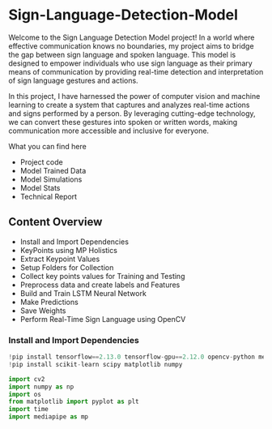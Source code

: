 # Sign-Language-Detection-Model

Welcome to the Sign Language Detection Model project! In a world where effective communication knows no boundaries, my project aims to bridge the gap between sign language and spoken language. This model is designed to empower individuals who use sign language as their primary means of communication by providing real-time detection and interpretation of sign language gestures and actions.

In this project, I have harnessed the power of computer vision and machine learning to create a system that captures and analyzes real-time actions and signs performed by a person. By leveraging cutting-edge technology, we can convert these gestures into spoken or written words, making communication more accessible and inclusive for everyone.

What you can find here
- Project code
- Model Trained Data
- Model Simulations
- Model Stats
- Technical Report

## Content Overview
- Install and Import Dependencies
- KeyPoints using MP Holistics
- Extract Keypoint Values
- Setup Folders for Collection
- Collect key points values for Training and Testing
- Preprocess data and create labels and Features
- Build and Train LSTM Neural Network
- Make Predictions
- Save Weights
- Perform Real-Time Sign Language using OpenCV

### Install and Import Dependencies

```python
!pip install tensorflow==2.13.0 tensorflow-gpu==2.12.0 opencv-python mediapipe sklearn matplotlib
!pip install scikit-learn scipy matplotlib numpy

import cv2
import numpy as np
import os
from matplotlib import pyplot as plt
import time
import mediapipe as mp
```




